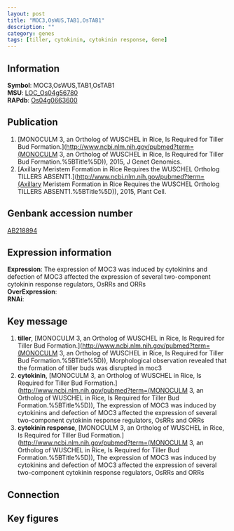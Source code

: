 ```yaml
---
layout: post
title: "MOC3,OsWUS,TAB1,OsTAB1"
description: ""
category: genes
tags: [tiller, cytokinin, cytokinin response, Gene]
---
```


## Information
__Symbol__: MOC3,OsWUS,TAB1,OsTAB1  
__MSU__: [LOC_Os04g56780](http://rice.plantbiology.msu.edu/cgi-bin/ORF_infopage.cgi?orf=LOC_Os04g56780)  
__RAPdb__: [Os04g0663600](http://rapdb.dna.affrc.go.jp/viewer/gbrowse_details/irgsp1?name=Os04g0663600)  

## Publication
1. [MONOCULM 3, an Ortholog of WUSCHEL in Rice, Is Required for Tiller Bud Formation.](http://www.ncbi.nlm.nih.gov/pubmed?term=(MONOCULM 3, an Ortholog of WUSCHEL in Rice, Is Required for Tiller Bud Formation.%5BTitle%5D)), 2015, J Genet Genomics.
2. [Axillary Meristem Formation in Rice Requires the WUSCHEL Ortholog TILLERS ABSENT1.](http://www.ncbi.nlm.nih.gov/pubmed?term=(Axillary Meristem Formation in Rice Requires the WUSCHEL Ortholog TILLERS ABSENT1.%5BTitle%5D)), 2015, Plant Cell.

## Genbank accession number
[AB218894](http://www.ncbi.nlm.nih.gov/nuccore/AB218894)

## Expression information
__Expression__: The expression of MOC3 was induced by cytokinins and defection of MOC3 affected the expression of several two-component cytokinin response regulators, OsRRs and ORRs  
__OverExpression__:  
__RNAi__:  

## Key message
1. __tiller__, [MONOCULM 3, an Ortholog of WUSCHEL in Rice, Is Required for Tiller Bud Formation.](http://www.ncbi.nlm.nih.gov/pubmed?term=(MONOCULM 3, an Ortholog of WUSCHEL in Rice, Is Required for Tiller Bud Formation.%5BTitle%5D)),  Morphological observation revealed that the formation of tiller buds was disrupted in moc3
2. __cytokinin__, [MONOCULM 3, an Ortholog of WUSCHEL in Rice, Is Required for Tiller Bud Formation.](http://www.ncbi.nlm.nih.gov/pubmed?term=(MONOCULM 3, an Ortholog of WUSCHEL in Rice, Is Required for Tiller Bud Formation.%5BTitle%5D)),  The expression of MOC3 was induced by cytokinins and defection of MOC3 affected the expression of several two-component cytokinin response regulators, OsRRs and ORRs
3. __cytokinin response__, [MONOCULM 3, an Ortholog of WUSCHEL in Rice, Is Required for Tiller Bud Formation.](http://www.ncbi.nlm.nih.gov/pubmed?term=(MONOCULM 3, an Ortholog of WUSCHEL in Rice, Is Required for Tiller Bud Formation.%5BTitle%5D)),  The expression of MOC3 was induced by cytokinins and defection of MOC3 affected the expression of several two-component cytokinin response regulators, OsRRs and ORRs

## Connection

## Key figures


